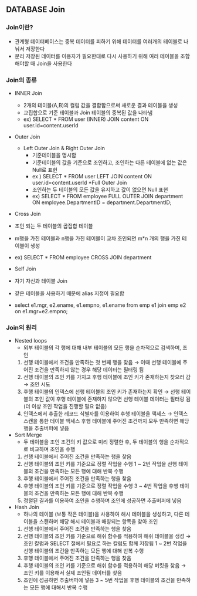 ## DATABASE Join

 ### Join이란?
 
 * 관계형 데이터베이스는 중복 데이터를 피하기 위해 데이터를 여러개의 테이블로 나눠서 저장한다
 * 분리 저장된 데이터를 이용자가 필요한대로 다시 사용하기 위해 여러 테이블을 조합해야할 때 Join을 사용한다
 
 ### Join의 종류
 * INNER Join
	* 2개의 테이블(A,B)의 컬럼 값을 결합함으로써 새로운 결과 테이블을 생성
	* 교집합으로 기준 테이블과 Join 테이블의 중복된 값을 나타냄
	* ex) SELECT * FROM user (INNER) JOIN content ON user.id=content.userId
	
 * Outer Join
	* Left Outer Join & Right Outer Join
		* 기준테이블을 명시함
		* 기준테이블의 값을 기준으로 조인하고, 조인하는 다른 테이블에 없는 값은 Null로 표현
		* ex ) SELECT * FROM user LEFT JOIN content ON user.id=content.userId
	*Full Outer Join
		* 조인하는 두 테이블의 모든 값을 유지하고 값이 없으면 Null 표현
		* ex) SELECT * FROM employee FULL OUTER JOIN department ON employee.DepartmentID = department.DepartmentID;
		
  * Cross Join
   * 조인 되는 두 테이블의 곱집합 테이블
   * m행을 가진 테이블과 n행을 가진 테이블이 교차 조인되면 m*n 개의 행을 가진 테이블이 생성
   * ex) SELECT * FROM employee CROSS JOIN department
   
  * Self Join
   * 자기 자신과 테이블 Join
   * 같은 테이블을 사용하기 때문에 alias 지정이 필요함
   * select e1.mgr, e2.ename, e1.empno, e1.ename from emp e1 join emp e2 on e1.mgr=e2.empno;
   
   
  ### Join의 원리
  
   * Nested loops
		* 외부 테이블의 각 행에 대해 내부 테이블의 모든 행을 순차적으로 검색하며, 조인
		1. 선행 테이블에서 조건을 만족하는 첫 번째 행을 찾음 → 이때 선행 테이블에 주어진 조건을 만족하지 않는 경우 해당 데이터는 필터링 됨 
		2. 선행 테이블의 조인 키를 가지고 후행 테이블에 조인 키가 존재하는지 찾으러 감 → 조인 시도 
		3. 후행 테이블의 인덱스에 선행 테이블의 조인 키가 존재하는지 확인 → 선행 테이블의 조인 값이 후행 테이블에 존재하지 않으면 선행 테이블 데이터는 필터링 됨 (더 이상 조인 작업을 진행할 필요 없음) 
		4. 인덱스에서 추출한 레코드 식별자를 이용하여 후행 테이블을 액세스 → 인덱스 스캔을 통한 테이블 액세스 후행 테이블에 주어진 조건까지 모두 만족하면 해당 행을 추출버퍼에 넣음 
   * Sort Merge
		* 두 테이블을 조인 조건의 키 값으로 미리 정렬한 후, 두 테이블의 행을 순차적으로 비교하며 조인을 수행
		1. 선행 테이블에서 주어진 조건을 만족하는 행을 찾음 
		2. 선행 테이블의 조인 키를 기준으로 정렬 작업을 수행 1 ~ 2번 작업을 선행 테이블의 조건을 만족하는 모든 행에 대해 반복 수행 
		3. 후행 테이블에서 주어진 조건을 만족하는 행을 찾음 
		4. 후행 테이블의 조인 키를 기준으로 정렬 작업을 수행 3 ~ 4번 작업을 후행 테이블의 조건을 만족하는 모든 행에 대해 반복 수행 
		5. 정렬된 결과를 이용하여 조인을 수행하며 조인에 성공하면 추출버퍼에 넣음
   * Hash Join
		* 하나의 테이블 (보통 작은 테이블)을 사용하여 해시 테이블을 생성하고, 다른 테이블을 스캔하며 해당 해시 테이블과 매칭되는 항목을 찾아 조인
		1. 선행 테이블에서 주어진 조건을 만족하는 행을 찾음 
		2. 선행 테이블의 조인 키를 기준으로 해쉬 함수를 적용하여 해쉬 테이블을 생성 → 조인 칼럼과 SELECT 절에서 필요로 하는 칼럼도 함께 저장됨 1 ~ 2번 작업을 선행 테이블의 조건을 만족하는 모든 행에 대해 반복 수행 
		3. 후행 테이블에서 주어진 조건을 만족하는 행을 찾음 
		4. 후행 테이블의 조인 키를 기준으로 해쉬 함수를 적용하여 해당 버킷을 찾음 → 조인 키를 이용해서 실제 조인될 데이터를 찾음 
		5.  조인에 성공하면 추출버퍼에 넣음 3 ~ 5번 작업을 후행 테이블의 조건을 만족하는 모든 행에 대해서 반복 수행
   